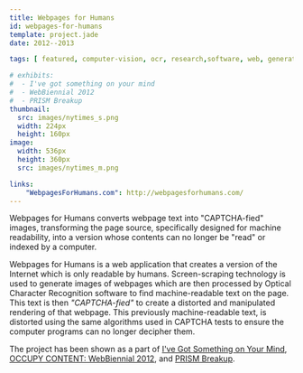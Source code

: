 ```yaml
---
title: Webpages for Humans
id: webpages-for-humans
template: project.jade
date: 2012--2013

tags: [ featured, computer-vision, ocr, research,software, web, generative, exhibited, privacy ]

# exhibits:
#  - I've got something on your mind
#  - WebBiennial 2012
#  - PRISM Breakup
thumbnail:
  src: images/nytimes_s.png
  width: 224px
  height: 160px
image:
  width: 536px
  height: 360px
  src: images/nytimes_m.png

links:
    "WebpagesForHumans.com": http://webpagesforhumans.com/
---
```


Webpages for Humans converts webpage text into "CAPTCHA-fied" images, transforming the page source, specifically designed for machine readability, into a version whose contents can no longer be "read" or indexed by a computer.

Webpages for Humans is a web application that creates a version of the Internet which is only readable by humans. Screen-scraping technology is used to generate images of webpages which are then processed by Optical Character Recognition software to find machine-readable text on the page. This text is then _*"CAPTCHA-fied"*_ to create a distorted and manipulated rendering of that webpage. This previously machine-readable text, is distorted using the same algorithms used in CAPTCHA tests to ensure the computer programs can no longer decipher them.

The project has been shown as a part of [I've Got Something on Your Mind](http://danm.ucsc.edu/MFA_2012/Everybody%27s-Google-and-OCR), [OCCUPY CONTENT: WebBiennial 2012](http://webbiennial.org/wb12_gallery2.php), and [PRISM Breakup](http://prismbreakup.org).